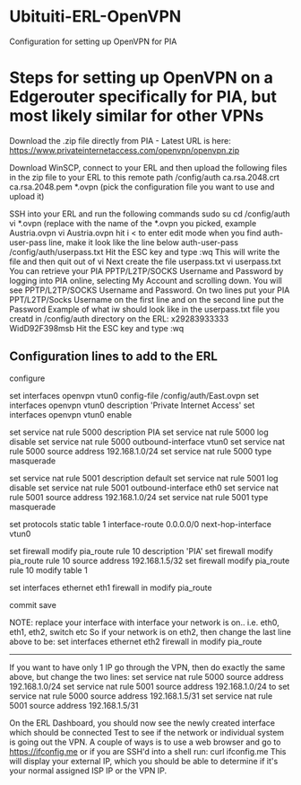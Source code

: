 # Ubituiti-ERL-OpenVPN
Configuration for setting up OpenVPN for PIA

# Steps for setting up OpenVPN on a Edgerouter specifically for PIA, but most likely similar for other VPNs

Download the .zip file directly from PIA - Latest URL is here:
https://www.privateinternetaccess.com/openvpn/openvpn.zip

Download WinSCP, connect to your ERL and then upload the following files in the zip file to your ERL to this remote path /config/auth 
ca.rsa.2048.crt
ca.rsa.2048.pem
*.ovpn (pick the configuration file you want to use and upload it)

SSH into your ERL and run the following commands
sudo su
cd /config/auth
vi *.ovpn (replace with the name of the *.ovpn you picked, example Austria.ovpn
vi Austria.ovpn
hit i < to enter edit mode
when you find auth-user-pass line, make it look like the line below
auth-user-pass /config/auth/userpass.txt
Hit the ESC key and type :wq
This will write the file and then quit out of vi
Next create the file userpass.txt
vi userpass.txt
You can retrieve your PIA PPTP/L2TP/SOCKS Username and Password by logging into PIA online, selecting My Account and scrolling down.
You will see PPTP/L2TP/SOCKS Username and Password.
On two lines put your PIA PPT/L2TP/Socks Username on the first line and on the second line put the Password
Example of what iw should look like in the userpass.txt file you creatd in /config/auth directory on the ERL:
x29283933333
WidD92F398msb
Hit the ESC key and type :wq

## Configuration lines to add to the ERL ##

configure

set interfaces openvpn vtun0 config-file /config/auth/East.ovpn
set interfaces openvpn vtun0 description 'Private Internet Access'
set interfaces openvpn vtun0 enable

set service nat rule 5000 description PIA
set service nat rule 5000 log disable
set service nat rule 5000 outbound-interface vtun0
set service nat rule 5000 source address 192.168.1.0/24
set service nat rule 5000 type masquerade

set service nat rule 5001 description default
set service nat rule 5001 log disable
set service nat rule 5001 outbound-interface eth0
set service nat rule 5001 source address 192.168.1.0/24
set service nat rule 5001 type masquerade

set protocols static table 1 interface-route 0.0.0.0/0 next-hop-interface vtun0

set firewall modify pia_route rule 10 description 'PIA'
set firewall modify pia_route rule 10 source address 192.168.1.5/32
set firewall modify pia_route rule 10 modify table 1

set interfaces ethernet eth1 firewall in modify pia_route

commit
save

NOTE: replace your interface with interface your network is on.. i.e. eth0, eth1, eth2, switch etc
So if your network is on eth2, then change the last line above to be:
set interfaces ethernet eth2 firewall in modify pia_route

------------------------

If you want to have only 1 IP go through the VPN, then do exactly the same above, but change the two lines:
set service nat rule 5000 source address 192.168.1.0/24
set service nat rule 5001 source address 192.168.1.0/24
to
set service nat rule 5000 source address 192.168.1.5/31
set service nat rule 5001 source address 192.168.1.5/31

On the ERL Dashboard, you should now see the newly created interface which should be connected
Test to see if the network or individual system is going out the VPN.
A couple of ways is to use a web browser and go to https://ifconfig.me or if you are SSH'd into a shell run: curl ifconfig.me
This will display your external IP, which you should be able to determine if it's your normal assigned ISP IP or the VPN IP.

